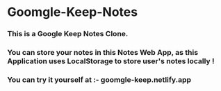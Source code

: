 # Goomgle-Keep-Notes

### This is a Google Keep Notes Clone.

### You can store your notes in this Notes Web App, as this Application uses LocalStorage to store user's notes locally !

### You can try it yourself at :- goomgle-keep.netlify.app
